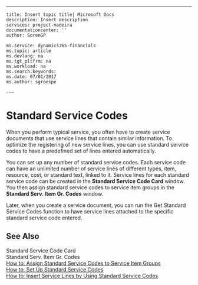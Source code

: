 ---
    title: Insert topic title| Microsoft Docs
    description: Insert description
    services: project-madeira
    documentationcenter: ''
    author: SorenGP

    ms.service: dynamics365-financials
    ms.topic: article
    ms.devlang: na
    ms.tgt_pltfrm: na
    ms.workload: na
    ms.search.keywords:
    ms.date: 07/01/2017
    ms.author: sgroespe

    ---
# Standard Service Codes
When you perform typical service, you often have to create service documents that use service lines that contain similar information. To optimize the registering of new service lines, you can use standard service codes to have a predefined set of lines entered automatically.  
  
 You can set up any number of standard service codes. Each service code can have an unlimited number of service lines of different types, item, resource, cost, or standard text, linked to it. Service lines for each standard service code can be created in the **Standard Service Code Card** window. You then assign standard service codes to service item groups in the **Standard Serv. Item Gr. Codes** window.  
  
 Later, when you create a service document, you can run the Get Standard Service Codes function to have service lines attached to the specific standard service code entered.  
  
## See Also  
 Standard Service Code Card   
 Standard Serv. Item Gr. Codes   
 [How to: Assign Standard Service Codes to Service Item Groups](../how-to-assign-standard-service-codes-to-service-item-groups.md)   
 [How to: Set Up Standard Service Codes](../how-to-set-up-standard-service-codes.md)   
 [How to: Insert Service Lines by Using Standard Service Codes](../how-to-insert-service-lines-by-using-standard-service-codes.md)